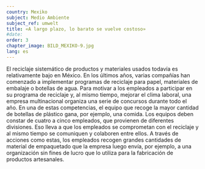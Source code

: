 ```yaml
---
country: Mexiko
subject: Medio Ambiente
subject_ref: umwelt
title: «A largo plazo, lo barato se vuelve costoso»
#date:
order: 3
chapter_image: BILD_MEXIKO-9.jpg
lang: es
---
```

<div class="content" markdown="1">
El reciclaje sistemático de productos y materiales usados todavía es relativamente bajo en México. En los últimos años, varias compañías han comenzado a implementar programas de reciclaje para papel, materiales de embalaje o botellas de agua. Para motivar a los empleados a participar en su programa de reciclaje y, al mismo tiempo, mejorar el clima laboral, una empresa multinacional organiza una serie de concursos durante todo el año. En una de estas competencias, el equipo que recoge la mayor cantidad de botellas de plástico gana, por ejemplo, una comida. Los equipos deben constar de cuatro a cinco empleados, que provienen de diferentes divisiones. Eso lleva a que los empleados se comprometan con el reciclaje y al mismo tiempo se comuniquen y colaboren entre ellos. A través de acciones como estas, los empleados recogen grandes cantidades de material de empaquetado que la empresa luego envía, por ejemplo, a una organización sin fines de lucro que lo utiliza para la fabricación de productos artesanales.
</div>
